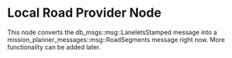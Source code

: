 # Local Road Provider Node

This node converts the db_msgs::msg::LaneletsStamped message into a mission_planner_messages::msg::RoadSegments message right now. More functionality can be added later.
